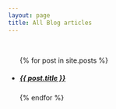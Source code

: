 ```yaml
---
layout: page
title: All Blog articles
---
```

<br>
<ul>
  {% for post in site.posts %}
    <li>
      <h5><a href="{{ post.url }}">{{ post.title }}</a></h5>
    </li>
  {% endfor %}
</ul>
